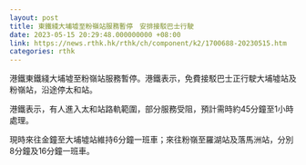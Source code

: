 ```yaml
---
layout: post
title: 東鐵綫大埔墟至粉嶺站服務暫停　安排接駁巴士行駛
date: 2023-05-15 20:29:48.000000000 +08:00
link: https://news.rthk.hk/rthk/ch/component/k2/1700688-20230515.htm
categories: rthk
---
```


港鐵東鐵綫大埔墟至粉嶺站服務暫停。港鐵表示，免費接駁巴士正行駛大埔墟站及粉嶺站，沿途停太和站。

港鐵表示，有人進入太和站路軌範圍，部分服務受阻，預計需時約45分鐘至1小時處理。

現時來往金鐘至大埔墟站維持6分鐘一班車；來往粉嶺至羅湖站及落馬洲站，分別8分鐘及16分鐘一班車。
